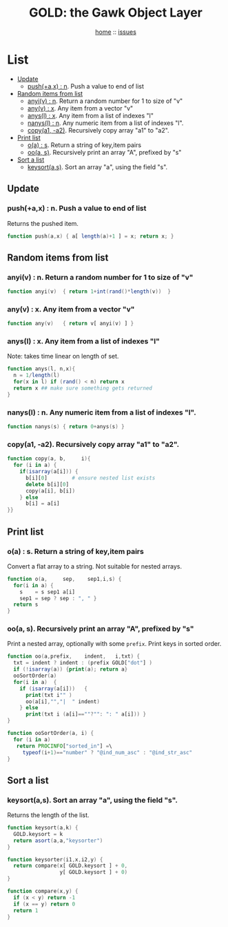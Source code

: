 <a name=top>
<h1 align=center>GOLD: the Gawk Object Layer</h1>
<p  align=center>
<a href="http://github.com/golden/one/master/blob/README.md#top">home</a> :: 
<a href="http://github.com/golden/issues">issues</a> 
</p>

# List

- [Update](#update) 
    - [push(+a,x) : n](#pushax--n--push-a-value-to-end-of-list). Push a value to end of list
- [Random items from list](#random-items-from-list) 
    - [anyi(v) : n](#anyiv--n--return-a-random-number-for-1-to-size-of-v). Return a random number for 1 to size of "v"
    - [any(v) : x](#anyv--x-any-item-from-a-vector-v). Any item from a vector "v"
    - [anys(l) : x](#anysl--x-any-item-from-a-list-of-indexes-l). Any item from a list of indexes "l"
    - [nanys(l) : n](#nanysl--n--any-numeric-item-from-a-list-of-indexes-l). Any numeric item from a list of indexes "l".
    - [copy(a1, -a2)](#copya1--a2-recursively-copy-array-a1-to-a2). Recursively copy array "a1" to "a2".
- [Print list](#print-list) 
    - [o(a) : s](#oa--s--return-a-string-of-keyitem-pairs). Return a string of key,item pairs
    - [oo(a, s)](#ooa-s-recursively-print-an-array-a-prefixed-by-s). Recursively print an array "A", prefixed by "s"
- [Sort a list](#sort-a-list) 
    - [keysort(a,s)](#keysortas-sort-an-array-a-using-the-field-s). Sort an array "a", using the field "s".

## Update

### push(+a,x) : n.  Push a value to end of list
Returns the pushed item.
```awk
function push(a,x) { a[ length(a)+1 ] = x; return x; }
```

## Random items from list

### anyi(v) : n.  Return a random number for 1 to size of "v"
```awk
function anyi(v)  { return 1+int(rand()*length(v))  }
```

### any(v) : x. Any item from a vector "v"
```awk
function any(v)   { return v[ anyi(v) ] }
```

### anys(l) : x. Any item from a list of indexes "l"
Note: takes time linear on length of set.
```awk
function anys(l, n,x){
  n = 1/length(l) 
  for(x in l) if (rand() < n) return x
  return x ## make sure something gets returned
}
```

### nanys(l) : n.  Any numeric item from a list of indexes "l".
```awk
function nanys(s) { return 0+anys(s) }
```

### copy(a1, -a2). Recursively copy array "a1" to "a2".
```awk
function copy(a, b,     i){
  for (i in a) {
    if(isarray(a[i])) {
      b[i][0]        # ensure nested list exists
      delete b[i][0] 
      copy(a[i], b[i])
    } else 
      b[i] = a[i] 
}}
```      
## Print list
### o(a) : s.  Return a string of key,item pairs 
Convert a flat array to a string. Not suitable for nested arrays.

```awk
function o(a,     sep,    sep1,i,s) {
  for(i in a) {
    s    = s sep1 a[i]
    sep1 = sep ? sep : ", " }
  return s 
}
```      
### oo(a, s). Recursively print an array "A", prefixed by "s"
Print a nested array, optionally with some `prefix`.
Print keys in sorted order.

```awk
function oo(a,prefix,    indent,   i,txt) {
  txt = indent ? indent : (prefix GOLD["dot"] )
  if (!isarray(a)) {print(a); return a}
  ooSortOrder(a)
  for(i in a)  {
    if (isarray(a[i]))   {
      print(txt i"" )
      oo(a[i],"","|  " indent)
    } else
      print(txt i (a[i]==""?"": ": " a[i])) }
}

function ooSortOrder(a, i) {
  for (i in a)
   return PROCINFO["sorted_in"] =\
     typeof(i+1)=="number" ? "@ind_num_asc" : "@ind_str_asc"
}
```

## Sort a list
### keysort(a,s). Sort an array "a", using the field "s". 
Returns the length of the list.
```awk
function keysort(a,k) {
  GOLD.keysort = k
  return asort(a,a,"keysorter")
}

function keysorter(i1,x,i2,y) {
  return compare(x[ GOLD.keysort ] + 0,
                 y[ GOLD.keysort ] + 0)
} 

function compare(x,y) {
  if (x < y) return -1
  if (x == y) return 0
  return 1
}
```
